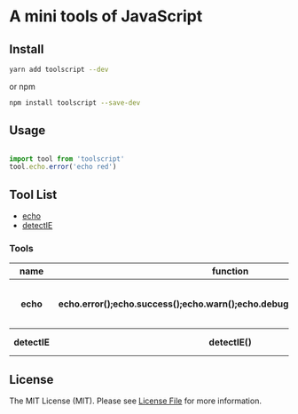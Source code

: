 # A mini tools of JavaScript


## Install

```bash
yarn add toolscript --dev
```

or npm

```bash
npm install toolscript --save-dev
```

## Usage

``` JavaScript

import tool from 'toolscript'
tool.echo.error('echo red')

```

## Tool List

- [echo](#echo)
- [detectIE](#detectIE)

### Tools

<table>
    <tr>
        <th>name</th>
        <th>function</th>
        <th>parameters</th>
        <th>description</th>
    </tr>
    <tr id="echo">
        <th>echo</th>
        <th>echo.error();echo.success();echo.warn();echo.debug();echo.stress();echo.log()</th>
        <th>any data</th>
        <th>echo colorful information in console</th>
    </tr>
    <tr>
        <th>detectIE</th>
        <th>detectIE()</th>
        <th>empty</th>
        <th>judge IE version</th>
    </tr>
</table>



## License

The MIT License (MIT). Please see [License File](LICENSE.md) for more information.
